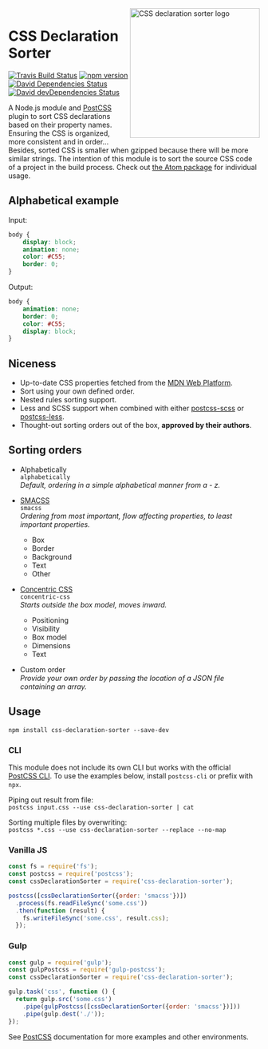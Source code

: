 <img alt='CSS declaration sorter logo' src='https://cdn.rawgit.com/Siilwyn/css-declaration-sorter/master/logo.svg' height='260' align='right'>

# CSS Declaration Sorter

[![Travis Build Status][travis-icon]][travis]
[![npm version][npm-icon]][npm]
[![David Dependencies Status][david-icon]][david]
[![David devDependencies Status][david-dev-icon]][david-dev]

A Node.js module and [PostCSS] plugin to sort CSS declarations based on their property names. Ensuring the CSS is
organized, more consistent and in order... Besides, sorted CSS is smaller when gzipped because there will be more
similar strings. The intention of this module is to sort the source CSS code of a project in the build process. Check
out [the Atom package](https://github.com/Siilwyn/css-declaration-sorter-atom) for individual usage.

## Alphabetical example

Input:

```css
body {
    display: block;
    animation: none;
    color: #C55;
    border: 0;
}
```

Output:

```css
body {
    animation: none;
    border: 0;
    color: #C55;
    display: block;
}
```

## Niceness

- Up-to-date CSS properties fetched from the [MDN Web Platform](https://developer.mozilla.org/).
- Sort using your own defined order.
- Nested rules sorting support.
- Less and SCSS support when combined with either [postcss-scss](https://github.com/postcss/postcss-scss)
  or [postcss-less](https://github.com/webschik/postcss-less).
- Thought-out sorting orders out of the box, **approved by their authors**.

## Sorting orders

- Alphabetically  
  `alphabetically`  
  *Default, ordering in a simple alphabetical manner from a - z.*

- [SMACSS](https://smacss.com/book/formatting#grouping)  
  `smacss`  
  *Ordering from most important, flow affecting properties, to least important properties.*
  - Box
  - Border
  - Background
  - Text
  - Other

- [Concentric CSS](https://github.com/brandon-rhodes/Concentric-CSS)  
  `concentric-css`  
  *Starts outside the box model, moves inward.*
  - Positioning
  - Visibility
  - Box model
  - Dimensions
  - Text

- Custom order  
  *Provide your own order by passing the location of a JSON file containing an array.*

## Usage

`npm install css-declaration-sorter --save-dev`

### CLI

This module does not include its own CLI but works with the
official [PostCSS CLI](https://github.com/postcss/postcss-cli). To use the examples below, install `postcss-cli` or
prefix with `npx`.

Piping out result from file:  
`postcss input.css --use css-declaration-sorter | cat`

Sorting multiple files by overwriting:  
`postcss *.css --use css-declaration-sorter --replace --no-map`

### Vanilla JS

```js
const fs = require('fs');
const postcss = require('postcss');
const cssDeclarationSorter = require('css-declaration-sorter');

postcss([cssDeclarationSorter({order: 'smacss'})])
  .process(fs.readFileSync('some.css'))
  .then(function (result) {
    fs.writeFileSync('some.css', result.css);
  });
```

### Gulp

```js
const gulp = require('gulp');
const gulpPostcss = require('gulp-postcss');
const cssDeclarationSorter = require('css-declaration-sorter');

gulp.task('css', function () {
  return gulp.src('some.css')
    .pipe(gulpPostcss([cssDeclarationSorter({order: 'smacss'})]))
    .pipe(gulp.dest('./'));
});
```

See [PostCSS] documentation for more examples and other environments.

[PostCSS]: https://github.com/postcss/postcss

[travis]: https://travis-ci.org/Siilwyn/css-declaration-sorter

[travis-icon]: https://img.shields.io/travis/Siilwyn/css-declaration-sorter/master.svg?style=flat-square

[npm]: https://npmjs.com/css-declaration-sorter

[npm-icon]: https://img.shields.io/npm/v/css-declaration-sorter.svg?style=flat-square

[david]: https://david-dm.org/Siilwyn/css-declaration-sorter

[david-icon]: https://img.shields.io/david/Siilwyn/css-declaration-sorter.svg?style=flat-square

[david-dev]: https://david-dm.org/Siilwyn/css-declaration-sorter?type=dev

[david-dev-icon]: https://img.shields.io/david/dev/Siilwyn/css-declaration-sorter.svg?style=flat-square
